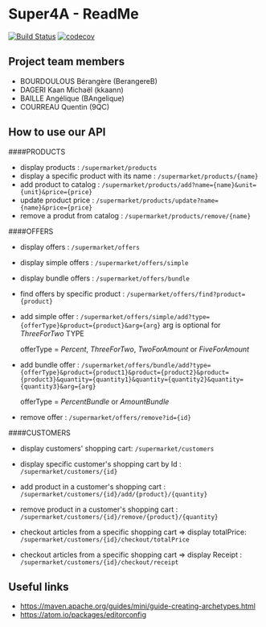 # Super4A - ReadMe 

[![Build Status](https://travis-ci.org/BerangereB/super4A.svg?branch=master)](https://travis-ci.org/BerangereB/super4A) [![codecov](https://codecov.io/gh/BerangereB/super4A/branch/master/graph/badge.svg)](https://codecov.io/gh/BerangereB/super4A)


## Project team members

- BOURDOULOUS Bérangère (BerangereB)
- DAGERI Kaan Michaël (kkaann)
- BAILLE Angélique (BAngelique)
- COURREAU Quentin (9QC)

## How to use our API
####PRODUCTS 
- display products : ```/supermarket/products```
- display a specific product with its name : ```/supermarket/products/{name}```
- add product to catalog : ```/supermarket/products/add?name={name}&unit={unit}&price={price}```
- update product price : ```/supermarket/products/update?name={name}&price={price}```
- remove a produt from catalog : ```/supermarket/products/remove/{name}```

####OFFERS
- display offers : ```/supermarket/offers```
- display simple offers : ```/supermarket/offers/simple```
- display bundle offers : ```/supermarket/offers/bundle```
- find offers by specific product : ```/supermarket/offers/find?product={product}```
- add simple offer : ```/supermarket/offers/simple/add?type={offerType}&product={product}&arg={arg}``` arg is optional for _ThreeForTwo_ TYPE

	offerType = _Percent_, _ThreeForTwo_, _TwoForAmount_ or _FiveForAmount_
- add bundle offer : ```/supermarket/offers/bundle/add?type={offerType}&product={product1}&product={product2}&product={product3}&quantity={quantity1}&quantity={quantity2}&quantity={quantity3}&arg={arg}```

	offerType = _PercentBundle_ or _AmountBundle_
- remove offer : ```/supermarket/offers/remove?id={id}```

####CUSTOMERS
- display customers' shopping cart: ```/supermarket/customers```
- display specific customer's shopping cart by Id : ```/supermarket/customers/{id}```
- add product in a customer's shopping cart : ```/supermarket/customers/{id}/add/{product}/{quantity}```
- remove product in a customer's shopping cart : ```/supermarket/customers/{id}/remove/{product}/{quantity}```

- checkout articles from a specific shopping cart => display totalPrice: ```/supermarket/customers/{id}/checkout/totalPrice```
- checkout articles from a specific shopping cart => display Receipt : ```/supermarket/customers/{id}/checkout/receipt```


## Useful links

- https://maven.apache.org/guides/mini/guide-creating-archetypes.html
- https://atom.io/packages/editorconfig
